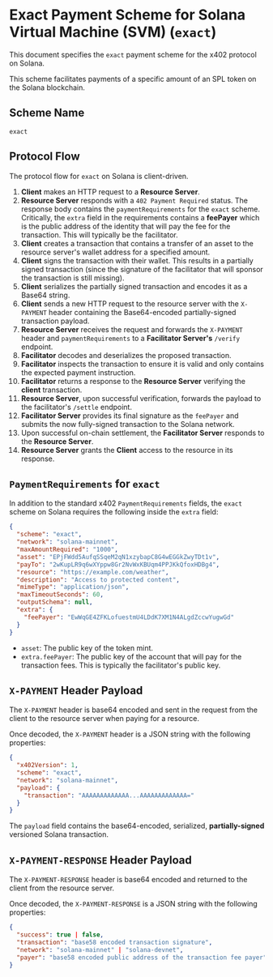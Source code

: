 # Exact Payment Scheme for Solana Virtual Machine (SVM) (`exact`)

This document specifies the `exact` payment scheme for the x402 protocol on Solana.

This scheme facilitates payments of a specific amount of an SPL token on the Solana blockchain.

## Scheme Name

`exact`

## Protocol Flow

The protocol flow for `exact` on Solana is client-driven. 

1.  **Client** makes an HTTP request to a **Resource Server**.
2.  **Resource Server** responds with a `402 Payment Required` status. The response body contains the `paymentRequirements` for the `exact` scheme. Critically, the `extra` field in the requirements contains a **feePayer** which is the public address of the identity that will pay the fee for the transaction. This will typically be the facilitator.
3. **Client** creates a transaction that contains a transfer of an asset to the resource server's wallet address for a specified amount.
4.  **Client** signs the transaction with their wallet. This results in a partially signed transaction (since the signature of the facilitator that will sponsor the transaction is still missing).
5.  **Client** serializes the partially signed transaction and encodes it as a Base64 string.
6.  **Client** sends a new HTTP request to the resource server with the `X-PAYMENT` header containing the Base64-encoded partially-signed transaction payload.
7.  **Resource Server** receives the request and forwards the `X-PAYMENT` header and `paymentRequirements` to a **Facilitator Server's** `/verify` endpoint.
8.  **Facilitator** decodes and deserializes the proposed transaction.
9.  **Facilitator** inspects the transaction to ensure it is valid and only contains the expected payment instruction.
10.  **Facilitator** returns a response to the **Resource Server** verifying the **client**  transaction.
11. **Resource Server**, upon successful verification, forwards the payload to the facilitator's `/settle` endpoint.
12. **Facilitator Server** provides its final signature as the `feePayer` and submits the now fully-signed transaction to the Solana network.
13. Upon successful on-chain settlement, the **Facilitator Server** responds to the **Resource Server**.
14. **Resource Server** grants the **Client** access to the resource in its response.


## `PaymentRequirements` for `exact`

In addition to the standard x402 `PaymentRequirements` fields, the `exact` scheme on Solana requires the following inside the `extra` field:

```json
{
  "scheme": "exact",
  "network": "solana-mainnet",
  "maxAmountRequired": "1000",
  "asset": "EPjFWdd5AufqSSqeM2qN1xzybapC8G4wEGGkZwyTDt1v",
  "payTo": "2wKupLR9q6wXYppw8Gr2NvWxKBUqm4PPJKkQfoxHDBg4",
  "resource": "https://example.com/weather",
  "description": "Access to protected content",
  "mimeType": "application/json",
  "maxTimeoutSeconds": 60,
  "outputSchema": null,
  "extra": {
    "feePayer": "EwWqGE4ZFKLofuestmU4LDdK7XM1N4ALgdZccwYugwGd"
  }
}
```

-   `asset`: The public key of the token mint.
-   `extra.feePayer`: The public key of the account that will pay for the transaction fees. This is typically the facilitator's public key.


## `X-PAYMENT` Header Payload

The `X-PAYMENT` header is base64 encoded and sent in the request from the client to the resource server when paying for a resource. 

Once decoded, the `X-PAYMENT` header is a JSON string with the following properties:

```json
{
  "x402Version": 1,
  "scheme": "exact",
  "network": "solana-mainnet",
  "payload": {
    "transaction": "AAAAAAAAAAAAA...AAAAAAAAAAAAA="
  }
}
```

The `payload` field contains the base64-encoded, serialized, **partially-signed** versioned Solana transaction.


## `X-PAYMENT-RESPONSE` Header Payload

The `X-PAYMENT-RESPONSE` header is base64 encoded and returned to the client from the resource server.

Once decoded, the `X-PAYMENT-RESPONSE` is a JSON string with the following properties:

```json
{
  "success": true | false,
  "transaction": "base58 encoded transaction signature",
  "network": "solana-mainnet" | "solana-devnet",
  "payer": "base58 encoded public address of the transaction fee payer"
}
```